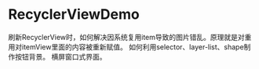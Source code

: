 # RecyclerViewDemo
刷新RecyclerView时，如何解决因系统复用item导致的图片错乱。原理就是对重用对itemView里面的内容被重新赋值。
如何利用selector、layer-list、shape制作按钮背景。
横屏窗口式界面。
